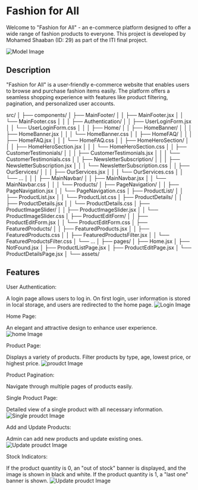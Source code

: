 # Fashion for All

Welcome to "Fashion for All" - an e-commerce platform designed to offer a wide range of fashion products to everyone. This project is developed by Mohamed Shaaban (ID: 29) as part of the ITI final project.

![Model Image](Readme-images/Moukup.png)

## Description

"Fashion for All" is a user-friendly e-commerce website that enables users to browse and purchase fashion items easily. The platform offers a seamless shopping experience with features like product filtering, pagination, and personalized user accounts.

src/
│
├── components/
│ ├── MainFooter/
│ │ ├── MainFooter.jsx
│ │ └── MainFooter.css
│ │
│ ├── Authentication/
│ │ ├── UserLoginForm.jsx
│ │ └── UserLoginForm.css
│ │
│ ├── Home/
│ │ ├── HomeBanner/
│ │ │ ├── HomeBanner.jsx
│ │ │ └── HomeBanner.css
│ │ ├── HomeFAQ/
│ │ │ ├── HomeFAQ.jsx
│ │ │ └── HomeFAQ.css
│ │ ├── HomeHeroSection/
│ │ │ ├── HomeHeroSection.jsx
│ │ │ └── HomeHeroSection.css
│ │ ├── CustomerTestimonials/
│ │ │ ├── CustomerTestimonials.jsx
│ │ │ └── CustomerTestimonials.css
│ │ ├── NewsletterSubscription/
│ │ │ ├── NewsletterSubscription.jsx
│ │ │ └── NewsletterSubscription.css
│ │ ├── OurServices/
│ │ │ ├── OurServices.jsx
│ │ │ └── OurServices.css
│ │ └── ...
│ │
│ ├── MainNavbar/
│ │ ├── MainNavbar.jsx
│ │ └── MainNavbar.css
│ │
│ └── Products/
│ ├── PageNavigation/
│ │ ├── PageNavigation.jsx
│ │ └── PageNavigation.css
│ ├── ProductList/
│ │ ├── ProductList.jsx
│ │ └── ProductList.css
│ ├── ProductDetails/
│ │ ├── ProductDetails.jsx
│ │ └── ProductDetails.css
│ ├── ProductImageSlider/
│ │ ├── ProductImageSlider.jsx
│ │ └── ProductImageSlider.css
│ ├── ProductEditForm/
│ │ ├── ProductEditForm.jsx
│ │ └── ProductEditForm.css
│ ├── FeaturedProducts/
│ │ ├── FeaturedProducts.jsx
│ │ ├── FeaturedProducts.css
│ │ ├── FeaturedProductsFilter.jsx
│ │ └── FeaturedProductsFilter.css
│ └── ...
│
├── pages/
│ ├── Home.jsx
│ ├── NotFound.jsx
│ ├── ProductListPage.jsx
│ ├── ProductEditPage.jsx
│ └── ProductDetailsPage.jsx
│
└── assets/

## Features

User Authentication:

A login page allows users to log in.
On first login, user information is stored in local storage, and users are redirected to the home page. ![Login Image](Readme-images/Login.png)

Home Page:

An elegant and attractive design to enhance user experience. ![home Image](Readme-images/Home-Page.png)

Product Page:

Displays a variety of products.
Filter products by type, age, lowest price, or highest price. ![proudct Image](Readme-images/Product-page.png)

Product Pagination:

Navigate through multiple pages of products easily.

Single Product Page:

Detailed view of a single product with all necessary information. ![Single proudct Image](Readme-images/Single-Product.jpeg)

Add and Update Products:

Admin can add new products and update existing ones. ![Update proudct Image](Readme-images/Update.jpeg)

Stock Indicators:

If the product quantity is 0, an "out of stock" banner is displayed, and the image is shown in black and white.
If the product quantity is 1, a "last one" banner is shown. ![Update proudct Image](Readme-images/oUTOFSTCK.jpeg)
